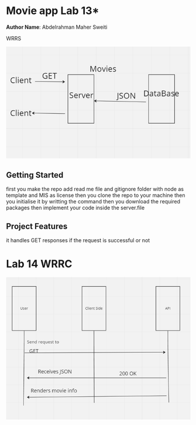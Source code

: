 # Movie app Lab 13*

**Author Name**: Abdelrahman Maher Sweiti

WRRS

![image of WRRC](WRRS.png)

## Getting Started
first you make the repo add read me file and gitignore folder with node as template and MIS as license then you clone the repo to your machine then you initialise it by writting the command then you download the required packages then implement your code inside the server.file

## Project Features
it handles GET responses if the request is successful or not



# Lab 14 WRRC

![image of WRRC](WRRC2.png)
